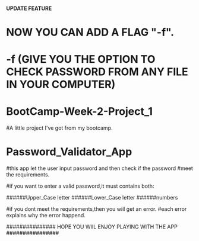 

#### UPDATE FEATURE ####
# NOW YOU CAN ADD A FLAG "-f".
# -f (GIVE YOU THE OPTION TO CHECK PASSWORD FROM ANY FILE IN YOUR COMPUTER)

# BootCamp-Week-2-Project_1

#A little project I've got from my bootcamp.

# Password_Validator_App #


#this app let the user input password and then check if the password
#meet the requirements.

#if you want to enter a valid password,it must contains both:

######Upper_Case letter
######Lower_Case letter
######numbers

#if you dont meet the requirements,then you wiil get an error.
#each error explains why the error happend.

############### HOPE YOU WIIL ENJOY PLAYING WITH THE APP ################
